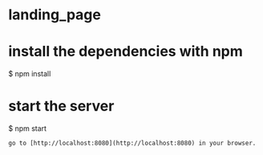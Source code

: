 # landing_page

# install the dependencies with npm
$ npm install

# start the server
$ npm start
```
go to [http://localhost:8080](http://localhost:8080) in your browser.